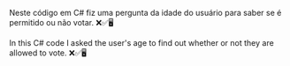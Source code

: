 Neste código em C# fiz uma pergunta da idade do usuário para saber se é permitido ou não votar. ❌✅🖥️

In this C# code I asked the user's age to find out whether or not they are allowed to vote. ❌✅🖥️
